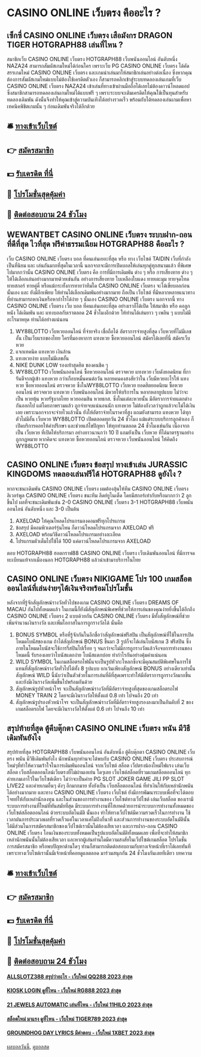 # CASINO ONLINE เว็บตรง คืออะไร ?
## เซ็กซี่ CASINO ONLINE เว็บตรง เสือมังกร DRAGON TIGER HOTGRAPH88 เล่นที่ไหน ?
สมาชิกเว็บ CASINO ONLINE เว็บตรง HOTGRAPH88 เว็บพนันออนไลน์ อันดับหนึ่ง NAZA24 สามารถสัมผัสเกมใหม่ได้ก่อนใคร เพราะเว็บ PG CASINO ONLINE เว็บตรง ได้คัดสรรเกมใหม่ CASINO ONLINE เว็บตรง และเกมน่าเล่นมาให้สมาชิกเล่นอย่างต่อเนื่อง ซึ่งหากคุณต้องการสัมผัสเกมใหม่แบบไม่ต้องใช้เครดิตตัวเอง ก็สามารถคลิกเข้าสู่ระบบทดลองเล่นเกมที่เว็บ CASINO ONLINE เว็บตรง NAZA24 เข้าเล่นที่ทางเข้าผ่านมือถือได้เลยไม่ต้องดาวน์โหลดแอป ซึ่งสมาชิกสามารถทดลองเล่นเกมใหม่ได้แบบฟรี ๆ เพราะระบบจะเติมเครดิตให้คุณใช้เป็นทุนสำหรับทดลองเดิมพัน ดังนั้นจึงทำให้คุณเข้าสู่ความบันเทิงได้อย่างรวดเร็ว พร้อมกับได้ทดลองเล่นเกมเพื่อหาเทคนิคพิชิตเกมนั้น ๆ ก่อนเดิมพันจริงได้อีกด้วย

## 🛎 [ทางเข้าเว็บไซต์](https://bit.ly/3SdLNi2)
## 👉 [สมัครสมาชิก](https://bit.ly/3SdLNi2)
## 💵 [รับเครดิต ที่นี่](https://bit.ly/3dyRKHj)
## 👑 [โปรโมชั่นสุดคุ้มค่า](https://bit.ly/3dyRKHj)
## 📱 [ติดต่อสอบถาม 24 ชัวโมง](https://bit.ly/3dyRKHj)

## WEWANTBET CASINO ONLINE เว็บตรง ระบบฝาก-ถอนที่ดีที่สุด ไวที่สุด ฟรีค่าธรรมเนียม HOTGRAPH88 คืออะไร ?
เว็บ CASINO ONLINE เว็บตรง บอล ที่คนเล่นเยอะที่สุด หรือ ทาง เว็บไซต์ TAIDIN เว็บที่กำลังเป็นที่นิยม และ เล่นกันมากที่สุดในเวลานี้ นอกจากจะมีการเปิดบอลให้เล่นทุกคู่ทุกสนามแล้ว ที่พิเศษไปมากกว่านั้น CASINO ONLINE เว็บตรง คือ การที่มีการเดิมพัน ต่าง ๆ หรือ การเสี่ยงทาย ต่าง ๆ ให้ได้เลือกเล่นอย่างมากมายด้วยเช่นกัน อย่างการเสี่ยงทาย ใบเหลืองใบแดง ทายเตะมุม ทายจุดโทด ทายสกอร์ ทายคู่คี่ หรือแม้กระทั้งการทายว่าทีมใด CASINO ONLINE เว็บตรง จะได้เขี่ยบอลก่อนนั้นเอง และ ยังมีอีกเพียบ ให้ท่านได้เลือกเดิมพันอย่างมากมาย ถือเป็น เว็บไซต์ ที่มีหลากหลายแนวทาง ที่ท่านสามารถหาเงินหรือหากำไรได้ง่าย ๆ นั้นเอง CASINO ONLINE เว็บตรง นอกจากนี้ ทาง CASINO ONLINE เว็บตรง เว็บ บอล ที่คนเล่นเยอะที่สุด อย่างเราก็ได้เปิด ให้สมาชิก หรือ คอลูกหนัง ได้เดิมพัน และ แทงบอลกับเราตลอด 24 ชั่วโมงอีกด้วย ให้ท่านได้เล่นยาว ๆ เพลิน ๆ แบบไม่มีอะไรมาหยุด ท่านได้อย่างแน่นอน
1. WY88LOTTO เว็บหวยออนไลน์ ที่จ่ายจริง เชื่อถือได้ อัตราการจ่ายสูงที่สุด เว็บหวยที่ไม่มีเลขอั้น เป็นเว็บแรกของไทย ใครที่มองหาการ แทงหวย ซื้อหวยออนไลน์ สมัครได้เลยที่นี่ สมัครเว็บหวย
2. แจกเทคนิค แทงหวย เงินล้าน
3. แทงหวยง่าย แบบไม่มีเลขอั้น
4. NIKE DUNK LOW รองเท้าสุดฮิต ของคนชิค ๆ
5. WY88LOTTO เว็บพนันออนไลน์ ซื้อหวยออนไลน์ ตรวจหวย แทงหวย เว็บดังยอดนิยม ที่การันตีจากผู้เข้า แทงหวย กว่าเกือบหมื่นคนต่อวัน หลายคนคงสงสัยว่าใน เว็บมีหวยอะไรให้ แทงหวย ซื้อหวยออนไลน์ ตรวจหวย ซึ่งในWY88LOTTO เว็บหวย ยอดฮิตยอดนิยม ซื้อหวยออนไลน์ ตรวจหวย แทงหวย เว็บพนันออนไลน์ มีหวยให้บริการใน หลากหลายูปแบบ ไม่ว่าจะเป็น หวยหุ้น หวยรัฐบาลไทย หวยออมสิน หวยธกส. ซึ่งในแต่ละหวยนั้น มีอัตราการจ่ายแตกต่างกันออกไป แต่โดยภาพรวมแล้ว ถูกจ่ายจบแน่นอนนัก แทงหวย ไม่ต้องกังวลว่าถูกแล้วจะไม่ได้เงินเลย เพราะนอกจากจะจ่ายไวแล้วนั้น ยังให้อัตราจ่ายในราคาที่สูง แถมยังสามารถ แทงหวย ได้ทุกตัวไม่มีอั้น เว็บหวย WY88LOTTO เปิดตลอดทุกวัน 24 ชั่วโมง แม้แต่ระบบบริการลูกค้าเอง ก็เปิดบริการคอยให้คำปรึกษา และช่วยแก้ไขปัญหา ให้ทุกท่านตลอด 24 ชั่วโมงเช่นกัน เนื่องจากเป็น เว็บหวย ที่เปิดให้บริการมา อย่างยาวนานกว่า 10 ปี แถมยังเป็น เว็บหวย ที่ได้มาตรฐานอย่างถูกกฎหมาย หากคิดจะ แทงหวย ซื้อหวยออนไลน์ ตรวจหวย เว็บพนันออนไลน์ ให้คิดถึง WY88LOTTO

## CASINO ONLINE เว็บตรง ข้อสรุป ทางเข้าเล่น JURASSIC KINGDOMS ทดลองเล่นฟรีได้ HOTGRAPH88 ดูยังไง ?
หากจะชนะเดิมพัน CASINO ONLINE เว็บตรง ผมต้องลุ้นให้ทีม CASINO ONLINE เว็บตรง ลิเวอร์พูล CASINO ONLINE เว็บตรง ชนะทีม ลีดย์ยูไนเต็ด โดยมีสกอร์เท่ากับหรือมากกว่า 2 ลูกขึ้นไป ผลที่จะชนะเดิมพันเช่น 2-0 CASINO ONLINE เว็บตรง 3-1 HOTGRAPH88 เว็บพนันออนไลน์ อันดับหนึ่ง และ 3-0 เป็นต้น
1. AXELOAD ให้คุณโหลดโปรแกรมลงคอมฟรีทุกโปรแกรม
2. ข้อสรุป มีคอมพิวเตอร์รุ่นไหน ก็ดาวน์โหลดโปรแกรมจาก AXELOAD ฟรี
3. AXELOAD พร้อมวิธีดาวน์โหลดโปรแกรมอย่างละเอียด
4. โปรแกรมตัวเต็มไปใช้ได้ 100 แค่ดาวน์โหลดโปรแกรมจาก AXELOAD

ตอบ HOTGRAPH88 ฮอตกราฟ88 CASINO ONLINE เว็บตรง เว็บเดิมพันออนไลน์ ที่มีการจดทะเบียนแท้จากเมืองนอก HOTGRAPH88 แล้วนำเข้ามาบริการในไทย

## CASINO ONLINE เว็บตรง NIKIGAME โปร 100 เกมสล็อต ออนไลน์ที่เล่นง่ายๆได้เงินจริงพร้อมโปรโมชั้น
หลังจากที่รู้จักสัญลักษณ์รางวัลทั่วไปของเกม CASINO ONLINE เว็บตรง DREAMS OF MACAU กันไปทั้งหมดแล้ว ในเกมนี้ก็ยังมีสัญลักษณ์พิเศษที่ช่วยให้การเล่นของคุณง่ายยิ่งขึ้นได้อีกถึง CASINO ONLINE เว็บตรง 2 แบบด้วยกัน CASINO ONLINE เว็บตรง มีทั้งสัญลักษณ์ที่ช่วยเพิ่มจำนวนเงินรางวัล และเพิ่มโอกาสในการถูกรางวัลได้ นั่นคือ
1. BONUS SYMBOL หรือที่รู้จักกันในอีกชื่อว่าสัญลักษณ์ฟรีสปิน เป็นสัญลักษณ์ที่ใช้ในการเปิดโหมดโบนัสของเกม ถ้าได้สัญลักษณ์ BONUS ขึ้นมา 3 รูปก็จะได้เล่นโบนัสเกม 3 ฟรีสปิน ซึ่งภายในโหมดโบนัสจะใช้การรีสปินไปเรื่อย ๆ จนกว่าจะไม่มีการถูกรางวัลแล้วจึงจบการทำงานของโหมดนี้ รับรองเลยว่าโบนัสแตกง่าย โบนัสแตกบ่อย ทำกำไรกันอย่างคุ้มค่าแน่นอน
2. WILD SYMBOL ในเกมสล็อตรถไฟนั้นจะเป็นรูปหัวกะโหลกซึ่งจะมีคุณสมบัติพิเศษในการใช้แทนที่สัญลักษณ์รางวัลทั่วไปได้ทั้ง 8 รูปแบบ ยกเว้นเพียงสัญลักษณ์ BONUS อย่างเดียวเท่านั้น สัญลักษณ์ WILD นี้นับว่าเป็นตัวช่วยในการเล่นที่ดีที่สุดเพราะทำให้มีอัตราการถูกรางวัลมากขึ้น และยังมีเงินรางวัลเพิ่มขึ้นไปพร้อมกันด้วย
3. สัญลักษณ์รูปหัวหน้าโจร จะเป็นสัญลักษณ์รางวัลที่มีอัตราจ่ายสูงที่สุดของเกมสล็อตรถไฟ MONEY TRAIN 2 โดยจะมีเงินรางวัลให้ตั้งแต่ 0.8 เท่า ไปจนถึง 20 เท่า
4. สัญลักษณ์รูปรองหัวหน้าโจร จะเป็นสัญลักษณ์รางวัลที่มีอัตราจ่ายสูงรองลงมาเป็นอันดับที่ 2 ของเกมสล็อตรถไฟ โดยจะมีเงินรางวัลให้ตั้งแต่ 0.6 เท่า ไปจนถึง 10 เท่า

## สรุปท้ายที่สุด ตู้คีบตุ๊กตา CASINO ONLINE เว็บตรง พนัน มีวิธีเดิมพันยังไง
สรุปท้ายที่สุด HOTGRAPH88 เว็บพนันออนไลน์ อันดับหนึ่ง ตู้คีบตุ๊กตา CASINO ONLINE เว็บตรง พนัน มีวิธีเดิมพันยังไง นักพนันทุกท่านจะได้พบกับ CASINO ONLINE เว็บตรง ประสบการณ์ใหม่ๆที่ทำให้ความเร้าใจในการเดิมพันออนไลน์ จากเว็บไซต์ สล็อต เว็ปตรงน้องใหม่ไฟแรง เล่นเว็บสล็อต เว็บสล็อตออนไลน์เว็บตรงที่ไม่ผ่านเอเย่น ใดๆเลย เว็บไซต์สล็อตที่รวมเกมสล็อตออนไลน์ ทุกค่ายเกมเอาไว้ในเว็บไซต์เดียว ไม่ว่าจะเป็นค่าย PG SLOT JOKER GAME JILI PP SLOT LIVE22 และค่ายเกมอื่นๆ ดังๆ อีกมากมาย ทั้งยังเป็น เว็บสล็อตออนไลน์ ที่ทำเงินให้กับเหล่านักพนันได้อย่างมากมาย และทาง CASINO ONLINE เว็บตรง เว็บไซต์ ยังมีการพัฒนาระบบเพื่อที่จะได้ตอบโจทย์ให้กับเหล่านักลงทุน และในส่วนของการทำงานของ เว็บไซต์ทางเว็ปไซต์ เล่นเว็บสล็อต ของเรามีระบบการทำงานที่ใหม่ที่ทันสมัยที่สุด มีระบบการทำงานที่ไฮเทคด้วยการนำระบบการทำงานทั้งหมดของ เว็บไซต์สล็อตออนไลน์ ด้วยระบบอัตโนมัติ นั้นเอง ทำให้ทางเว็ปไซต์มีความรวดเร็วในการทำงาน ใช้เวลาฝนการประมวลผลที่รวดเร็วแค่ในเวลาแค่ไม่ถึงกี่นาที และส่วนการทำงานของระบบอัตโนมัตินั้น ได้มีส่วนในการสมัครสมาชิกของเว็ปไซต์เรานั้นไม่ต้องเสียเวลา และการฝาก-ถอน CASINO ONLINE เว็บตรง โอนเงินของระบบทั้งหมดเป็นรูปแบบอัตโนมัติทั้งหมดเลย เพื่อที่จะทำให้สมาชิกเหล่านักพนันนั้นไม่ต้องเสียเวลา และหากผู้เล่นท่านใดมีความสงสัยในเว็ปไซต์เกมสล็อต โปรโมชั่น การสมัครสมาชิก หรือพบปัญหาด้านใดๆ ท่านก็สามารถติดต่อสอบถามกับทางเจ้าหน้าที่เราได้เลยทันที เพราะทางเว็บไซต์เรานั้นมีเจ้าหน้าที่คอยดูแลตลอด มาร่วมสนุกกัน 24 ชั่วโมงกันเลยทีเดียว
บทความ

## 🛎 [ทางเข้าเว็บไซต์](https://bit.ly/3SdLNi2)
## 👉 [สมัครสมาชิก](https://bit.ly/3SdLNi2)
## 💵 [รับเครดิต ที่นี่](https://bit.ly/3dyRKHj)
## 👑 [โปรโมชั่นสุดคุ้มค่า](https://bit.ly/3dyRKHj)
## 📱 [ติดต่อสอบถาม 24 ชัวโมง](https://bit.ly/3dyRKHj)

#### [ALLSLOTZ388 สรุปว่าอะไร - เว็บใหม่ QQ288 2023 ล่าสุด](https://atom.io/themes/allslotz388%20สรุปว่าอะไร%20-%20เว็บใหม่%20qq288%202023%20ล่าสุด)
#### [KIOSK LOGIN ดูที่ไหน - เว็บใหม่ RG888 2023 ล่าสุด](https://atom.io/themes/kiosk%20login%20ดูที่ไหน%20-%20เว็บใหม่%20rg888%202023%20ล่าสุด)
#### [21 JEWELS AUTOMATIC เล่นที่ไหน - เว็บใหม่ 11HILO 2023 ล่าสุด](https://atom.io/themes/21%20jewels%20automatic%20เล่นที่ไหน%20-%20เว็บใหม่%2011hilo%202023%20ล่าสุด)
#### [สล็อตใหม่ มาแรง ดูที่ไหน - เว็บใหม่ TIGER789 2023 ล่าสุด](https://atom.io/themes/สล็อตใหม่%20มาแรง%20ดูที่ไหน%20-%20เว็บใหม่%20tiger789%202023%20ล่าสุด)
#### [GROUNDHOG DAY LYRICS มีคำตอบ - เว็บใหม่ 1XBET 2023 ล่าสุด](https://atom.io/themes/groundhog%20day%20lyrics%20มีคำตอบ%20-%20เว็บใหม่%201xbet%202023%20ล่าสุด)

[ผลบอลวันนี้](https://siamsport.tv "ผลบอลวันนี้"), [ดูบอลสด](https://siamsport.tv/ดูบอลสด "ดูบอลสด")